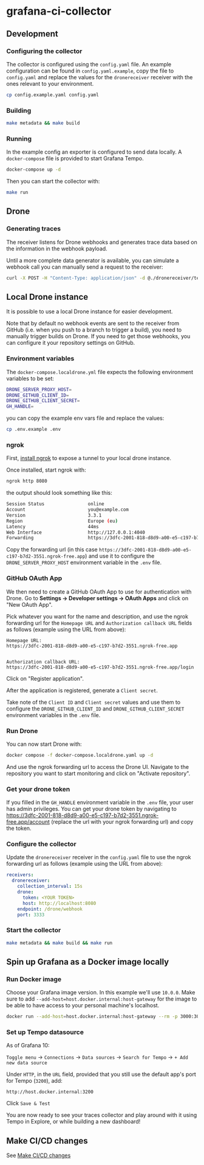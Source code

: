 # grafana-ci-collector

## Development

### Configuring the collector

The collector is configured using the `config.yaml` file.
An example configuration can be found in `config.yaml.example`, copy the file to `config.yaml` and replace the values for the `dronereceiver` receiver with the ones relevant to your environment.

```bash
cp config.example.yaml config.yaml
```

### Building

```bash
make metadata && make build
```

### Running

In the example config an exporter is configured to send data locally. A `docker-compose` file is provided to start Grafana Tempo.

```bash
docker-compose up -d
```

Then you can start the collector with:

```bash
make run
```

## Drone

### Generating traces

The receiver listens for Drone webhooks and generates trace data based on the information in the webhook payload.

Until a more complete data generator is available, you can simulate a webhook call you can manually send a request to the receiver:

```bash
curl -X POST -H "Content-Type: application/json" -d @./dronereceiver/testdata/build-completed.json http://localhost:3333/drone/webhook
```

## Local Drone instance

It is possible to use a local Drone instance for easier development.

Note that by default no webhook events are sent to the receiver from GitHub (i.e. when you push to a branch to trigger a build), you need to manually trigger builds on Drone.
If you need to get those webhooks, you can configure it your repository settings on GitHub.

### Environment variables

The `docker-compose.localdrone.yml` file expects the following environment variables to be set:

```bash
DRONE_SERVER_PROXY_HOST=
DRONE_GITHUB_CLIENT_ID=
DRONE_GITHUB_CLIENT_SECRET=
GH_HANDLE=
```

you can copy the example env vars file and replace the values:

```bash
cp .env.example .env
```

### ngrok

First, [install ngrok](https://ngrok.com/download) to expose a tunnel to your local drone instance.

Once installed, start ngrok with:

```bash
ngrok http 8080
```

the output should look something like this:

```bash
Session Status                online
Account                       you@example.com
Version                       3.3.1
Region                        Europe (eu)
Latency                       44ms
Web Interface                 http://127.0.0.1:4040
Forwarding                    https://3dfc-2001-818-d8d9-a00-e5-c197-b7d2-3551.ngrok-free.app -> http://localhost:8080
```

Copy the forwarding url (in this case `https://3dfc-2001-818-d8d9-a00-e5-c197-b7d2-3551.ngrok-free.app`) and use it to configure the `DRONE_SERVER_PROXY_HOST` environment variable in the `.env` file.

### GitHub OAuth App

We then need to create a GitHub OAuth App to use for authentication with Drone.
Go to **Settings -> Developer settings -> OAuth Apps** and click on "New OAuth App".

Pick whatever you want for the name and description, and use the ngrok forwarding url for the `Homepage URL` and `Authorization callback URL` fields as follows (example using the URL from above):

```
Homepage URL:
https://3dfc-2001-818-d8d9-a00-e5-c197-b7d2-3551.ngrok-free.app


Authorization callback URL:
https://3dfc-2001-818-d8d9-a00-e5-c197-b7d2-3551.ngrok-free.app/login
```

Click on "Register application".

After the application is registered, generate a `Client secret`.

Take note of the `Client ID` and `Client secret` values and use them to configure the `DRONE_GITHUB_CLIENT_ID` and `DRONE_GITHUB_CLIENT_SECRET` environment variables in the `.env` file.

### Run Drone

You can now start Drone with:

```bash
docker compose -f docker-compose.localdrone.yaml up -d
```

And use the ngrok forwarding url to access the Drone UI.
Navigate to the repository you want to start monitoring and click on "Activate repository".

### Get your drone token

If you filled in the `GH_HANDLE` environment variable in the `.env` file, your user has admin privileges. You can get your drone token by navigating to https://3dfc-2001-818-d8d9-a00-e5-c197-b7d2-3551.ngrok-free.app/account (replace the url with your ngrok forwarding url) and copy the token.

### Configure the collector

Update the `dronereceiver` receiver in the `config.yaml` file to use the ngrok forwarding url as follows (example using the URL from above):

```yaml
receivers:
  dronereceiver:
    collection_interval: 15s
    drone:
      token: <YOUR TOKEN>
      host: http://localhost:8080
    endpoint: /drone/webhook
    port: 3333
```

### Start the collector

```bash
make metadata && make build && make run
```

## Spin up Grafana as a Docker image locally

### Run Docker image

Choose your Grafana image version. In this example we'll use `10.0.0`. Make sure to add `--add-host=host.docker.internal:host-gateway`
for the image to be able to have access to your personal machine's localhost.

```bash
docker run --add-host=host.docker.internal:host-gateway --rm -p 3000:3000 grafana/grafana:10.0.0
```

### Set up Tempo datasource

As of Grafana 10:

`Toggle menu` -> `Connections` -> `Data sources` -> `Search for Tempo` -> `+ Add new data source`

Under `HTTP`, in the `URL` field, provided that you still use the default app's port for Tempo (`3200`), add:

```
http://host.docker.internal:3200
```

Click `Save & Test`

You are now ready to see your traces collector and play around with it using Tempo in Explore, or while building a new
dashboard!

## Make CI/CD changes

See [Make CI/CD changes](.drone/README.md)
